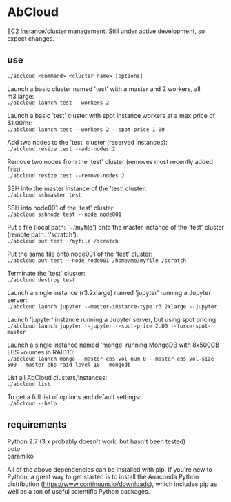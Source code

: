 # AbCloud  

EC2 instance/cluster management. Still under active development, so expect changes.

## use
  
`./abcloud <command> <cluster_name> [options]`  
  
Launch a basic cluster named 'test' with a master and 2 workers, all m3.large:  
`./abcloud launch test --workers 2`  
  
Launch a basic 'test' cluster with spot instance workers at a max price of $1.00/hr:  
`./abcloud launch test --workers 2 --spot-price 1.00`  
  
Add two nodes to the 'test' cluster (reserved instances):  
`./abcloud resize test --add-nodes 2`
  
Remove two nodes from the 'test' cluster (removes most recently added first)  
`./abcloud resize test --remove-nodes 2`  
  
SSH into the master instance of the 'test' cluster:  
`./abcloud sshmaster test`
  
SSH into node001 of the 'test' cluster:  
`./abcloud sshnode test --node node001`
  
Put a file (local path: '~/myfile') onto the master instance of the 'test' cluster (remote path: '/scratch'):  
`./abcloud put test ~/myfile /scratch`
  
Put the same file onto node001 of the 'test' cluster:  
`./abcloud put test --node node001 /home/me/myfile /scratch`
  
Terminate the 'test' cluster:  
`./abcloud destroy test`  
    
Launch a single instance (r3.2xlarge) named 'jupyter' running a Jupyter server:  
`./abcloud launch jupyter --master-instance-type r3.2xlarge --jupyter`  
  
Launch 'jupyter' instance running a Jupyter server, but using spot pricing:  
`./abcloud launch jupyter --jupyter --spot-price 2.00 --force-spot-master`  
  
Launch a single instance named 'mongo' running MongoDB with 8x500GB EBS volumes in RAID10:  
`./abcloud launch mongo --master-ebs-vol-num 8 --master-ebs-vol-size 500 --master-ebs-raid-level 10 --mongodb`  

List all AbCloud clusters/instances:  
`./abcloud list`
  
To get a full list of options and default settings:  
`./abcloud --help`


## requirements  
  
Python 2.7 (3.x probably doesn't work, but hasn't been tested)  
boto  
paramiko  
  
All of the above dependencies can be installed with pip. If you're new to Python, a great way to get started is to install the Anaconda Python distribution (https://www.continuum.io/downloads), which includes pip as well as a ton of useful scientific Python packages.  

